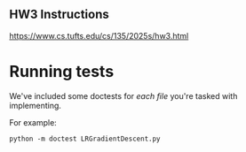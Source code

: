 ## HW3 Instructions

https://www.cs.tufts.edu/cs/135/2025s/hw3.html

# Running tests
 
We've included some doctests for *each file* you're tasked with implementing.

For example:
  
```
python -m doctest LRGradientDescent.py
``` 

